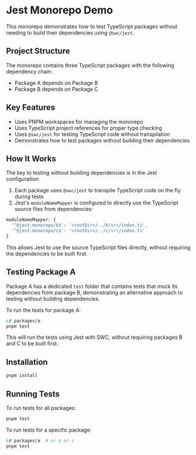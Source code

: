# Jest Monorepo Demo

This monorepo demonstrates how to test TypeScript packages without needing to build their dependencies using `@swc/jest`.

## Project Structure

The monorepo contains three TypeScript packages with the following dependency chain:

- Package A depends on Package B
- Package B depends on Package C

## Key Features

- Uses PNPM workspaces for managing the monorepo
- Uses TypeScript project references for proper type checking
- Uses `@swc/jest` for testing TypeScript code without transpilation
- Demonstrates how to test packages without building their dependencies

## How It Works

The key to testing without building dependencies is in the Jest configuration:

1. Each package uses `@swc/jest` to transpile TypeScript code on the fly during tests
2. Jest's `moduleNameMapper` is configured to directly use the TypeScript source files from dependencies:

```js
moduleNameMapper: {
  '^@jest-monorepo/b$': '<rootDir>/../b/src/index.ts',
  '^@jest-monorepo/c$': '<rootDir>/../c/src/index.ts'
}
```

This allows Jest to use the source TypeScript files directly, without requiring the dependencies to be built first.

## Testing Package A

Package A has a dedicated `test` folder that contains tests that mock its dependencies from package B, demonstrating an alternative approach to testing without building dependencies.

To run the tests for package A:

```bash
cd packages/a
pnpm test
```

This will run the tests using Jest with SWC, without requiring packages B and C to be built first.

## Installation

```bash
pnpm install
```

## Running Tests

To run tests for all packages:

```bash
pnpm test
```

To run tests for a specific package:

```bash
cd packages/a  # or b or c
pnpm test
```
